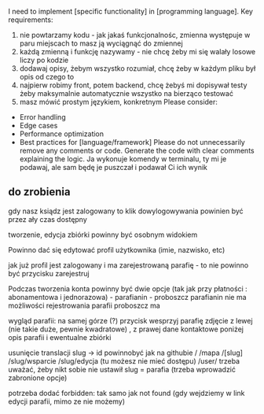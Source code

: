 I need to implement [specific functionality] in [programming language].
Key requirements:
1. nie powtarzamy kodu - jak jakaś funkcjonalnośc, zmienna występuje w paru miejscach to masz ją wyciągnąć do zmiennej
2. każdą zmienną i funkcję nazywamy - nie chcę żeby mi się walały losowe liczy po kodzie
3. dodawaj opisy, żebym wszystko rozumiał, chcę żeby w każdym pliku był opis od czego to
4. najpierw robimy front, potem backend, chcę żebyś mi dopisywał testy żeby maksymalnie automatycznie wszystko na bierząco testować
5. masz mówić prostym językiem, konkretnym
Please consider:
- Error handling
- Edge cases
- Performance optimization
- Best practices for [language/framework]
Please do not unnecessarily remove any comments or code.
Generate the code with clear comments explaining the logic.
Ja wykonuje komendy w terminalu, ty mi je podawaj, ale sam będę je puszczał i podawał Ci ich wynik


## do zrobienia

gdy nasz ksiądz jest zalogowany to klik dowylogowywania powinien być przez ały czas dostępny

tworzenie, edycja zbiórki powinny być osobnym widokiem

Powinno dać się edytować profil użytkownika 
(imie, nazwisko, etc)

jak już profil jest zalogowany i ma zarejestrowaną parafię - to nie powinno być przycisku zarejestruj

Podczas tworzenia konta powinny być dwie opcje (tak jak przy płatności : abonamentowa i jednorazowa) - parafianin - proboszcz
parafianin nie ma możliwości rejestrowania parafii
proboszcz ma

wygląd parafii:
na samej górze (?) przycisk wesprzyj parafię
zdjęcie z lewej (nie takie duże, pewnie kwadratowe) , z prawej dane kontaktowe
poniżej opis parafii
i ewentualne zbiórki

usunięcie translacji slug -> id
powinnobyć jak na githubie
/
/mapa
/[slug]
/slug/wsparcie
/slug/edycja (tu możesz nie mieć dostępu)
/user/
trzeba uważać, żeby nikt sobie nie ustawił slug = parafia (trzeba wprowadzić zabronione opcje)

potrzeba dodać forbidden: tak samo jak not found
(gdy wejdziemy w link edycji parafii, mimo ze nie możemy)


